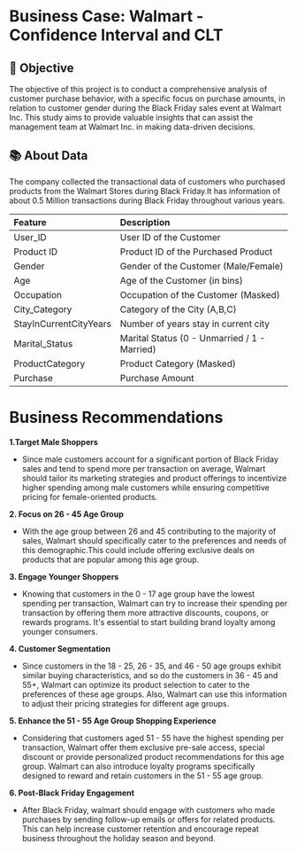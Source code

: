 # Business Case: Walmart - Confidence Interval and CLT

## 🎯 Objective
The objective of this project is to conduct a comprehensive analysis of customer purchase behavior, with a specific focus on purchase amounts, in relation to customer gender during the Black Friday sales event at Walmart Inc. This study aims to provide valuable insights that can assist the management team at Walmart Inc. in making data-driven decisions.

## 📚 About Data
The company collected the transactional data of customers who purchased products from the Walmart Stores during Black Friday.It has information of about 0.5 Million transactions during Black Friday throughout various years.

| Feature | Description |
|:--------|:------------|
| User_ID | User ID of the Customer |
| Product ID | Product ID of the Purchased Product |
| Gender | Gender of the Customer (Male/Female) |
| Age | Age of the Customer (in bins) |
| Occupation | Occupation of the Customer (Masked) |
| City_Category | Category of the City (A,B,C) |
| StayInCurrentCityYears | 	Number of years stay in current city | 
| Marital_Status | Marital Status (0 - Unmarried / 1 - Married) | 
| ProductCategory | Product Category (Masked) | 
| Purchase | Purchase Amount |

# Business Recommendations

**1.Target Male Shoppers**
- Since male customers account for a significant portion of Black Friday sales and tend to spend more per transaction on average, Walmart should tailor its marketing strategies and product offerings to incentivize higher spending among male customers while ensuring competitive pricing for female-oriented products.

**2. Focus on 26 - 45 Age Group**
-  With the age group between 26 and 45 contributing to the majority of sales, Walmart should specifically cater to the preferences and needs of this demographic.This could include offering exclusive deals on products that are popular among this age group.

**3. Engage Younger Shoppers**
- Knowing that customers in the 0 - 17 age group have the lowest spending per transaction, Walmart can try to increase their spending per transaction by offering them more attractive discounts, coupons, or rewards programs. It's essential to start building brand loyalty among younger consumers. 

**4. Customer Segmentation**
- Since customers in the 18 - 25, 26 - 35, and 46 - 50 age groups exhibit similar buying characteristics, and so do the customers in 36 - 45 and 55+, Walmart can optimize its product selection to cater to the preferences of these age groups. Also, Walmart can use this information to adjust their pricing strategies for different age groups.

**5. Enhance the 51 - 55 Age Group Shopping Experience**
- Considering that customers aged 51 - 55 have the highest spending per transaction, Walmart offer them exclusive pre-sale access, special discount or provide personalized product recommendations for this age group. Walmart can also introduce loyalty programs specifically designed to reward and retain customers in the 51 - 55 age group. 

**6. Post-Black Friday Engagement**
- After Black Friday, walmart should engage with customers who made purchases by sending follow-up emails or offers for related products. This can help increase customer retention and encourage repeat business throughout the holiday season and beyond.
